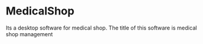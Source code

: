 # MedicalShop
Its a desktop software for medical shop. The title of this software is medical shop management
